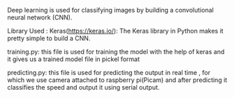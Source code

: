 Deep learning is used for classifying images by building a convolutional neural network (CNN). 

Library Used :
Keras(https://keras.io/):
The Keras library in Python makes it pretty simple to build a CNN. 

training.py:
this file is used for training the model with the help of keras and it gives us a trained model file in pickel format

predicting.py:
this file is used for predicting the output in real time , for which we use camera attached to raspberry pi(Picam) and after predicting it classifies the speed and output it using serial output.